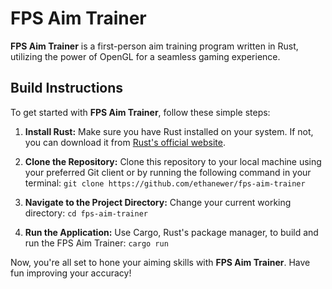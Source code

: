 # FPS Aim Trainer

**FPS Aim Trainer** is a first-person aim training program written in Rust, utilizing the power of OpenGL for a seamless gaming experience.

## Build Instructions

To get started with **FPS Aim Trainer**, follow these simple steps:

1. **Install Rust:**
   Make sure you have Rust installed on your system. If not, you can download it from [Rust's official website](https://www.rust-lang.org/).

2. **Clone the Repository:**
   Clone this repository to your local machine using your preferred Git client or by running the following command in your terminal:
   `git clone https://github.com/ethanewer/fps-aim-trainer`

3. **Navigate to the Project Directory:**
Change your current working directory:
`cd fps-aim-trainer`

4. **Run the Application:**
Use Cargo, Rust's package manager, to build and run the FPS Aim Trainer:
`cargo run`

Now, you're all set to hone your aiming skills with **FPS Aim Trainer**. Have fun improving your accuracy!
